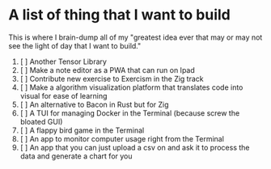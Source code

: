 # A list of thing that I want to build

This is where I brain-dump all of my "greatest idea ever that may or may not see the light of day that I want to build."

1. [ ] Another Tensor Library
2. [ ] Make a note editor as a PWA that can run on Ipad
3. [ ] Contribute new exercise to Exercism in the Zig track
4. [ ] Make a algorithm visualization platform that translates code into visual for ease of learning
5. [ ] An alternative to Bacon in Rust but for Zig
6. [ ] A TUI for managing Docker in the Terminal (because screw the bloated GUI)
7. [ ] A flappy bird game in the Terminal
8. [ ] An app to monitor computer usage right from the Terminal
9. [ ] An app that you can just upload a csv on and ask it to process the data and generate a chart for you

